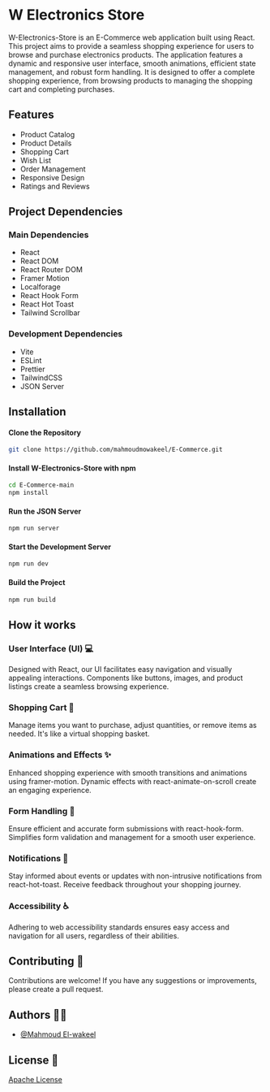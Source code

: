 
# W Electronics Store

W-Electronics-Store is an E-Commerce web application built using React. This project aims to provide a seamless shopping experience for users to browse and purchase electronics products. The application features a dynamic and responsive user interface, smooth animations, efficient state management, and robust form handling. It is designed to offer a complete shopping experience, from browsing products to managing the shopping cart and completing purchases.


## Features

- Product Catalog
- Product Details
- Shopping Cart
- Wish List
- Order Management
- Responsive Design
- Ratings and Reviews



## Project Dependencies

### Main Dependencies

- React
- React DOM
- React Router DOM
- Framer Motion
- Localforage
- React Hook Form
- React Hot Toast
- Tailwind Scrollbar

### Development Dependencies

- Vite
- ESLint
- Prettier
- TailwindCSS
- JSON Server

## Installation
#### Clone the Repository

```bash
git clone https://github.com/mahmoudmowakeel/E-Commerce.git
```
#### Install W-Electronics-Store with npm
```bash
cd E-Commerce-main
npm install
```
####  Run the JSON Server
```bash
npm run server
```
####  Start the Development Server
```bash
npm run dev
```
####  Build the Project
```bash
npm run build
```

## How it works
### User Interface (UI) 💻

Designed with React, our UI facilitates easy navigation and visually appealing interactions. Components like buttons, images, and product listings create a seamless browsing experience.

### Shopping Cart 🛒

Manage items you want to purchase, adjust quantities, or remove items as needed. It's like a virtual shopping basket.

### Animations and Effects ✨

Enhanced shopping experience with smooth transitions and animations using framer-motion. Dynamic effects with react-animate-on-scroll create an engaging experience.

### Form Handling 📝

Ensure efficient and accurate form submissions with react-hook-form. Simplifies form validation and management for a smooth user experience.

### Notifications 🔔

Stay informed about events or updates with non-intrusive notifications from react-hot-toast. Receive feedback throughout your shopping journey.

### Accessibility ♿

Adhering to web accessibility standards ensures easy access and navigation for all users, regardless of their abilities.
## Contributing 💬

Contributions are welcome! If you have any suggestions or improvements, please create a pull request.


## Authors 🧑‍💻

- [@Mahmoud El-wakeel](https://github.com/mahmoudmowakeel)


## License 📄

[Apache License](http://www.apache.org/licenses/)

